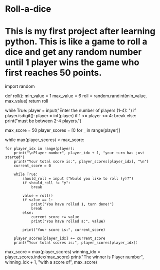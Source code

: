 # Roll-a-dice
# This is my first project after learning python. This is like a game to roll a dice and get any random number until 1 player wins the game who first reaches 50 points. 


import random


def roll():
    min_value = 1
    max_value = 6
    roll = random.randint(min_value, max_value)
    return roll

while True:
    player = input("Enter the number of players (1-4): ")
    if player.isdigit():
        player = int(player)
        if 1 <= player <= 4:
            break
        else:
            print("must be between 2-4 players.")


max_score = 50
player_scores = [0 for _ in range(player)]

while max(player_scores) < max_score:

    for player_idx in range(player):
        print("\nPlayer number", player_idx + 1, "your turn has just started")
        print("Your total score is:", player_scores[player_idx], "\n")
        current_score = 0
        
        while True:
            should_roll = input ("Would you like to roll (y)?")
            if should_roll != "y":
                break
                
            value = roll()
            if value == 1:                                                        
                print("You have rolled 1, turn done!")
                break
            else:
                current_score += value
                print("You have rolled a:", value)
                
            print("Your score is:", current_score)
            
        player_scores[player_idx] += current_score
        print("Your total scores is:", player_scores[player_idx])

max_score = max(player_scores)
winning_idx = player_scores.index(max_score)
print("The winner is Player number", winning_idx + 1, "with a score of", max_score)        
